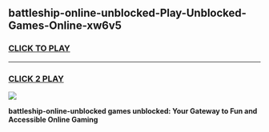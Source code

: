 
## battleship-online-unblocked-Play-Unblocked-Games-Online-xw6v5
<h3>
<a href="https://premium76.site?title=battleship-online-unblocked&ref=25A">CLICK TO PLAY</a></h3>
<hr>

<h3>
<a href="https://premium76.site?title=battleship-online-unblocked&ref=25A">CLICK 2 PLAY</a>
  
</h3>

<a href="https://premium76.site?title=battleship-online-unblocked&ref=25A"><img src="https://clearcache.store/games.png"></a>


**battleship-online-unblocked games unblocked: Your Gateway to Fun and Accessible Online Gaming**
